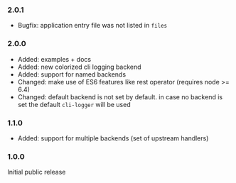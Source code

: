 ### 2.0.1 ###
* Bugfix: application entry file was not listed in `files`

### 2.0.0 ###
* Added: examples + docs
* Added: new colorized cli logging backend
* Added: support for named backends
* Changed: make use of ES6 features like rest operator (requires node >= 6.4)
* Changed: default backend is not set by default. in case no backend is set the default `cli-logger` will be used

### 1.1.0 ###
* Added: support for multiple backends (set of upstream handlers)

### 1.0.0 ###
Initial public release